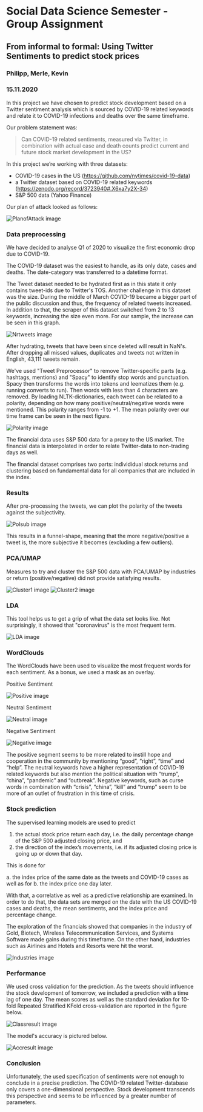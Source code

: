 # Social Data Science Semester - Group Assignment
## From informal to formal: Using Twitter Sentiments to predict stock prices
### Philipp, Merle, Kevin
### 15.11.2020
In this project we have chosen to predict stock development based on a Twitter sentiment analysis which is sourced by COVID-19 related keywords and relate it to COVID-19 infections and deaths over the same timeframe.

Our problem statement was:
> Can COVID-19 related sentiments, measured via Twitter, in combination with actual case and death counts predict current and future stock market development in the US?

In this project we’re working with three datasets: 
- COVID-19 cases in the US (https://github.com/nytimes/covid-19-data)
- a Twitter dataset based on COVID-19 related keywords (https://zenodo.org/record/3723940#.X6xa7y2X-34)
- S&P 500 data (Yahoo Finance)

Our plan of attack looked as follows:

![PlanofAttack image](https://github.com/PhilCPH/Twitter-Sentiment-Analysis-and-ML/blob/main/images/PlanofAttack.JPG)

### Data preprocessing
We have decided to analyse Q1 of 2020 to visualize the first economic drop due to COVID-19.

The COVID-19 dataset was the easiest to handle, as its only date, cases and deaths. The date-category was transferred to a datetime format.

The Tweet dataset needed to be hydrated first as in this state it only contains tweet-ids due to Twitter's TOS. Another challenge in this dataset was the size. During the middle of March COVID-19 became a bigger part of the public discussion and thus, the frequency of related tweets increased. In addition to that, the scraper of this dataset switched from 2 to 13 keywords, increasing the size even more. For our sample, the increase can be seen in this graph.

![Nrtweets image](https://github.com/PhilCPH/Twitter-Sentiment-Analysis-and-ML/blob/main/images/tweet_increase.JPG)

After hydrating, tweets that have been since deleted will result in NaN's. After dropping all missed values, duplicates and tweets not written in English, 43,111 tweets remain.

We've used "Tweet Preprocessor" to remove Twitter-specific parts (e.g. hashtags, mentions) and "Spacy" to identify stop words and punctuation. Spacy then transforms the words into tokens and leematizes them (e.g. running converts to run). Then words with less than 4 characters are removed. By loading NLTK-dictionaries, each tweet can be related to a polarity, depending on how many positive/neutral/negative words were mentioned. This polarity ranges from -1 to +1. The mean polarity over our time frame can be seen in the next figure.

![Polarity image](https://github.com/PhilCPH/Twitter-Sentiment-Analysis-and-ML/blob/main/images/MeanPol.JPG)

The financial data uses S&P 500 data for a proxy to the US market. The financial data is interpolated in order to relate Twitter-data to non-trading days as well.

The financial dataset comprises two parts: individidual stock returns and clustering based on fundamental data for all companies that are included in the index.

### Results

After pre-processing the tweets, we can plot the polarity of the tweets against the subjectivity.

![Polsub image](https://github.com/PhilCPH/Twitter-Sentiment-Analysis-and-ML/blob/main/images/Polarity.JPG)

This results in a funnel-shape, meaning that the more negative/positive a tweet is, the more subjective it becomes (excluding a few outliers).

### PCA/UMAP

Measures to try and cluster the S&P 500 data with PCA/UMAP by industries or return (positive/negative) did not provide satisfying results.

![Cluster1 image](https://github.com/PhilCPH/Twitter-Sentiment-Analysis-and-ML/blob/main/images/PCA.JPG)
![Cluster2 image](https://github.com/PhilCPH/Twitter-Sentiment-Analysis-and-ML/blob/main/images/UMAP.JPG)

### LDA

This tool helps us to get a grip of what the data set looks like. Not surprisingly, it showed that "coronavirus" is the most frequent term.

![LDA image](https://github.com/PhilCPH/Twitter-Sentiment-Analysis-and-ML/blob/main/images/LDA.JPG)

### WordClouds
The WordClouds have been used to visualize the most frequent words for each sentiment. As a bonus, we used a mask as an overlay.

Positive Sentiment

![Positive image](https://github.com/PhilCPH/Twitter-Sentiment-Analysis-and-ML/blob/main/images/Positive.png)

Neutral Sentiment

![Neutral image](https://github.com/PhilCPH/Twitter-Sentiment-Analysis-and-ML/blob/main/images/Neutral.png)

Negative Sentiment

![Negative image](https://github.com/PhilCPH/Twitter-Sentiment-Analysis-and-ML/blob/main/images/Negative.png)

The positive segment seems to be more related to instill hope and cooperation in the community by mentioning “good”, “right”, “time” and “help”. The neutral keywords have a higher representation of COVID-19 related keywords but also mention the political situation with “trump”, “china”, “pandemic” and “outbreak”. Negative keywords, such as curse words in combination with “crisis”, “china”, “kill” and “trump” seem to be more of an outlet of frustration in this time of crisis.

### Stock prediction

The supervised learning models are used to predict

1. the actual stock price return each day, i.e. the daily percentage change of the S&P 500 adjusted closing price, and
2. the direction of the index’s movements, i.e. if its adjusted closing price is going up or down that day.

This is done for

a. the index price of the same date as the tweets and COVID-19 cases as well as for
b. the index price one day later.

With that, a correlative as well as a predictive relationship are examined. In order to do that, the data sets are merged on the date with the US COVID-19 cases and deaths, the mean sentiments, and the index price and percentage change.

The exploration of the financials showed that companies in the industry of Gold, Biotech, Wireless Telecommunication Services, and Systems Software made gains during this timeframe. On the other hand, industries such as Airlines and Hotels and Resorts were hit the worst.

![Industries image](https://github.com/PhilCPH/Twitter-Sentiment-Analysis-and-ML/blob/main/images/industries.JPG)

### Performance

We used cross validation for the prediction. As the tweets should influence the stock development of tomorrow, we included a prediction with a time lag of one day. The mean scores as well as the standard deviation for 10-fold Repeated Stratified KFold cross-validation are reported in the figure below.

![Classresult image](https://github.com/PhilCPH/Twitter-Sentiment-Analysis-and-ML/blob/main/images/classres.JPG)

The model's accuracy is pictured below.

![Accresult image](https://github.com/PhilCPH/Twitter-Sentiment-Analysis-and-ML/blob/main/images/accres.JPG)

### Conclusion

Unfortunately, the used specification of sentiments were not enough to conclude in a precise prediction. The COVID-19 related Twitter-database only covers a one-dimensional perspective. Stock development transcends this perspective and seems to be influenced by a greater number of parameters.
